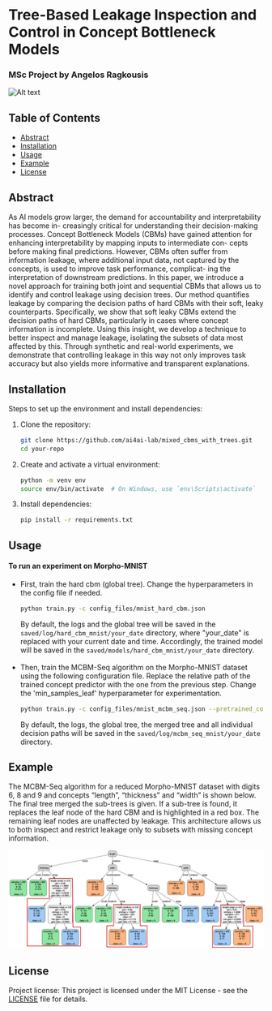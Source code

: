 # Tree-Based Leakage Inspection and Control in Concept Bottleneck Models    
### MSc Project by Angelos Ragkousis

![Alt text](images/Paper_Main_Drawing.drawio.png)

## Table of Contents
- [Abstract](#introduction)
- [Installation](#installation)
- [Usage](#usage)
- [Example](#example)
- [License](#license)

## Abstract
As AI models grow larger, the demand for accountability and interpretability has become in- creasingly critical for understanding their decision-making processes. Concept Bottleneck Models (CBMs) have gained attention for enhancing interpretability by mapping inputs to intermediate con- cepts before making final predictions. However, CBMs often suffer from information leakage, where additional input data, not captured by the concepts, is used to improve task performance, complicat- ing the interpretation of downstream predictions. In this paper, we introduce a novel approach for training both joint and sequential CBMs that allows us to identify and control leakage using decision trees. Our method quantifies leakage by comparing the decision paths of hard CBMs with their soft, leaky counterparts. Specifically, we show that soft leaky CBMs extend the decision paths of hard CBMs, particularly in cases where concept information is incomplete. Using this insight, we develop a technique to better inspect and manage leakage, isolating the subsets of data most affected by this. Through synthetic and real-world experiments, we demonstrate that controlling leakage in this way not only improves task accuracy but also yields more informative and transparent explanations.

## Installation
Steps to set up the environment and install dependencies:
1. Clone the repository:
    ```bash
    git clone https://github.com/ai4ai-lab/mixed_cbms_with_trees.git
    cd your-repo
    ```
2. Create and activate a virtual environment:
    ```bash
    python -m venv env
    source env/bin/activate  # On Windows, use `env\Scripts\activate`
    ```
3. Install dependencies:
    ```bash
    pip install -r requirements.txt
    ```

## Usage
#### To run an experiment on Morpho-MNIST
- First, train the hard cbm (global tree). Change the hyperparameters in the config file if needed.
    ```bash
    python train.py -c config_files/mnist_hard_cbm.json
    ```
  By default, the logs and the global tree will be saved in the `saved/log/hard_cbm_mnist/your_date` directory, where "your_date" is replaced with your current date and time. Accordingly, the trained model will be saved in the `saved/models/hard_cbm_mnist/your_date` directory.
<br/><br/>
- Then, train the MCBM-Seq algorithm on the Morpho-MNIST dataset using the following configuration file. Replace the relative path
of the trained concept predictor with the one from the previous step. Change the 'min_samples_leaf' hyperparameter for experimentation.
    ```bash
    python train.py -c config_files/mnist_mcbm_seq.json --pretrained_concept_predictor saved/models/hard_cbm_mnist/your_date/model_best.pth
    ```
  By default, the logs, the global tree, the merged tree and all individual decision paths will be saved in the `saved/log/mcbm_seq_mnist/your_date` directory. 

## Example
The MCBM-Seq algorithm for a reduced Morpho-MNIST dataset with digits 6, 8 and 9 and concepts “length”, “thickness” and “width” is shown below. The final tree merged the sub-trees is given. If a sub-tree is found, it replaces the leaf node of the hard CBM and is highlighted in a red box. The remaining leaf nodes are unaffected by leakage. This architecture allows us to both inspect and restrict leakage only to subsets with missing concept information.

![Alt text](images/reduced_mnist_tree.png)

## License
Project license:
This project is licensed under the MIT License - see the [LICENSE](LICENSE) file for details.
